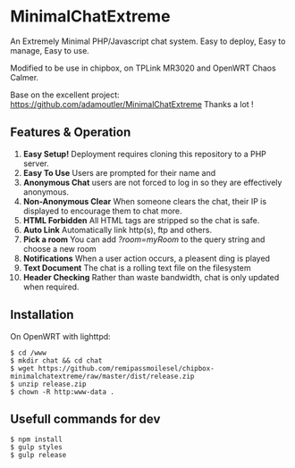 # MinimalChatExtreme

An Extremely Minimal PHP/Javascript chat system. Easy to deploy,  Easy to manage, Easy to use.

Modified to be use in chipbox, on TPLink MR3020 and OpenWRT Chaos Calmer. 

Base on the excellent project: https://github.com/adamoutler/MinimalChatExtreme Thanks a lot !

## Features & Operation
1. **Easy Setup!** Deployment requires cloning this repository to a PHP server.
1. **Easy To Use** Users are prompted for their name and 
1. **Anonymous Chat** users are not forced to log in so they are effectively anonymous.
1. **Non-Anonymous Clear** When someone clears the chat, their IP is displayed to encourage them to chat more.
1. **HTML Forbidden** All HTML tags are stripped so the chat is safe.
1. **Auto Link** Automatically link http(s), ftp and others.
1. **Pick a room** You can add <i>?room=myRoom</i> to the query string and choose a new room
1. **Notifications** When a user action occurs, a pleasent ding is played
1. **Text Document** The chat is a rolling text file on the filesystem
1. **Header Checking** Rather than waste bandwidth, chat is only updated when required.

## Installation

On OpenWRT with lighttpd:

    $ cd /www
    $ mkdir chat && cd chat
    $ wget https://github.com/remipassmoilesel/chipbox-minimalchatextreme/raw/master/dist/release.zip
    $ unzip release.zip
    $ chown -R http:www-data .
    
## Usefull commands for dev

    $ npm install
    $ gulp styles
    $ gulp release